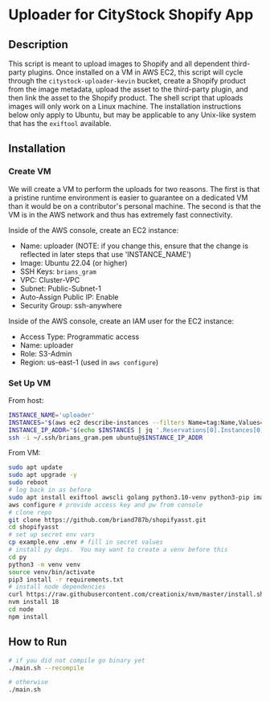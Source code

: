 # Uploader for CityStock Shopify App

## Description
This script is meant to upload images to Shopify and all dependent third-party plugins.  Once installed on a VM in AWS EC2, this script will cycle through the `citystock-uploader-kevin` bucket, create a Shopify product from the image metadata, upload the asset to the third-party plugin, and then link the asset to the Shopify product.  The shell script that uploads images will only work on a Linux machine.  The installation instructions below only apply to Ubuntu, but may be applicable to any Unix-like system that has the `exiftool` available.

## Installation
### Create VM
We will create a VM to perform the uploads for two reasons.  The first is that a pristine runtime environment is easier to guarantee on a dedicated VM than it would be on a contributor's personal machine.  The second is that the VM is in the AWS network and thus has extremely fast connectivity.

Inside of the AWS console, create an EC2 instance:
* Name: uploader (NOTE: if you change this, ensure that the change is reflected in later steps that use 'INSTANCE_NAME')
* Image: Ubuntu 22.04 (or higher)
* SSH Keys: `brians_gram`
* VPC: Cluster-VPC
* Subnet: Public-Subnet-1
* Auto-Assign Public IP: Enable
* Security Group: ssh-anywhere

Inside of the AWS console, create an IAM user for the EC2 instance:
* Access Type: Programmatic access
* Name: uploader
* Role: S3-Admin
* Region: us-east-1 (used in `aws configure`)

### Set Up VM
From host:
```bash
INSTANCE_NAME='uploader'
INSTANCES="$(aws ec2 describe-instances --filters Name=tag:Name,Values="$INSTANCE_NAME")"
INSTANCE_IP_ADDR="$(echo $INSTANCES | jq '.Reservations[0].Instances[0].PublicIpAddress' | tr -d '"')"
ssh -i ~/.ssh/brians_gram.pem ubuntu@$INSTANCE_IP_ADDR
```

From VM:
```bash
sudo apt update
sudo apt upgrade -y
sudo reboot
# log back in as before
sudo apt install exiftool awscli golang python3.10-venv python3-pip imagemagick ffmpeg
aws configure # provide access key and pw from console
# clone repo
git clone https://github.com/briand787b/shopifyasst.git
cd shopifyasst
# set up secret env vars
cp example.env .env # fill in secret values
# install py deps.  You may want to create a venv before this
cd py
python3 -m venv venv
source venv/bin/activate
pip3 install -r requirements.txt
# install node dependencies
curl https://raw.githubusercontent.com/creationix/nvm/master/install.sh | bash
nvm install 18
cd node
npm install
```

## How to Run
```bash
# if you did not compile go binary yet
./main.sh --recompile

# otherwise
./main.sh
```

